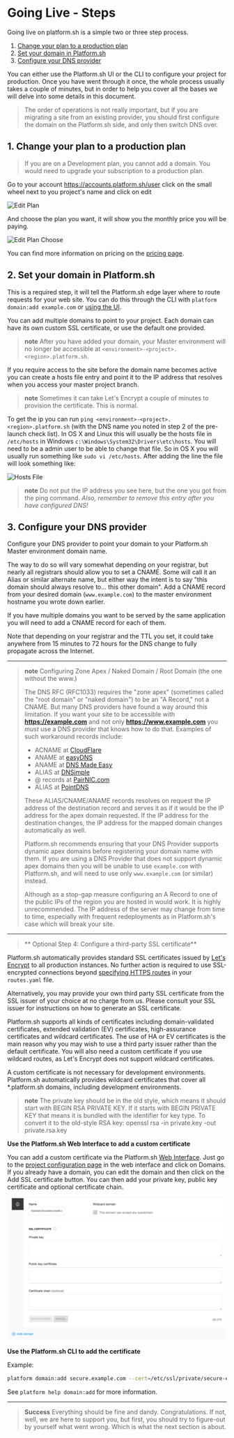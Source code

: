 # Going Live - Steps

Going live on platform.sh is a simple two or three step process.

<ol>
<li><a href="#1-change-your-plan-to-a-production-plan">Change your plan to a production plan</a></li>
<li><a href="#2-set-your-domain-in-platformsh">Set your domain in Platform.sh</a></li>
<li><a href="#3-configure-your-dns-provider"> Configure your DNS provider</a></li>
</ol>
  
You can either use the Platform.sh UI or the CLI to configure your project for production. Once you have went through it once, the whole process usually takes a couple of minutes, but in order to help you cover all the bases we will delve into some details in this document.

> The order of operations is not really important, but if you are migrating a site from an existing provider, you should first 
> configure the domain on the Platform.sh side, and only then switch DNS over.

## 1. Change your plan to a production plan

> If you are on a Development plan, you cannot add a domain. You would need to upgrade your subscription to a production plan.

Go to your account https://accounts.platform.sh/user  click on the small wheel next to you project's name and click on edit

![Edit Plan](/images/edit-plan.png)

And choose the plan you want, it will show you the monthly price you will be paying. 

![Edit Plan Choose](/images/edit-plan-choose.png)

You can find more information on pricing on the [pricing page](https://platform.sh/pricing/). 

## 2. Set your domain in Platform.sh

This is a required step, it will tell the Platform.sh edge layer where to route requests for your web site. You can do this through the CLI with `platform domain:add example.com` or  [using the UI](/administration/web/configure-project.html#domains).

You can add multiple domains to point to your project. Each domain can have its own custom SSL certificate, or use the default one provided.
> **note** 
> After you have added your domain, your Master environment will no longer be accessible at `<environment>-<project>.<region>.platform.sh`.

If you require access to the site before the domain name becomes active you can create a hosts file entry and point it to the IP address that resolves when you access your master project branch. 

> **note**
> Sometimes it can take Let's Encrypt a couple of minutes to provision the certificate. This is normal.

To get the ip you can run `ping <environment>-<project>.<region>.platform.sh` (with the DNS name you noted in step 2 of the pre-launch check list). In OS X and Linux this will usually be the hosts file in `/etc/hosts` in Windows `c:\Windows\System32\Drivers\etc\hosts`. You will need to be a admin user to be able to change that file. So in OS X you will usually run something like `sudo vi /etc/hosts`. After adding the line the file will look something like:
  
![Hosts File](/images/hosts-file.png)

> **note**
> Do not put the IP address you see here, but the one you got from the ping command.
> *Also, remember to remove this entry after you have configured DNS!*

## 3. Configure your DNS provider

Configure your DNS provider to point your domain to your Platform.sh Master environment domain name.

The way to do so will vary somewhat depending on your registrar, but nearly all registrars should allow you to set a CNAME.  Some will call it an Alias or similar alternate name, but either way the intent is to say "this domain should always resolve to... this other domain".  Add a CNAME record from your desired domain (`www.example.com`) to the master environment hostname you wrote down earlier.

If you have multiple domains you want to be served by the same application you will need to add a CNAME record for each of them. 

Note that depending on your registrar and the TTL you set, it could take anywhere from 15 minutes to 72 hours for the DNS change to fully propagate across the Internet.

--- 

> **note**
> Configuring Zone Apex / Naked Domain / Root Domain (the one without the www.)
> 
> The DNS RFC (RFC1033) requires the "zone apex" (sometimes called the "root domain" or "naked domain") to be an "A Record," not a CNAME. But many DNS providers have found a way around this limitation. If you want your site to be accessible with **https://example.com** and not only **https://www.example.com**  you *must* use a DNS provider that knows how to do that. Examples of such workaround records include:
> 
> * ACNAME at [CloudFlare](https://www.cloudflare.com/)
> * ANAME at [easyDNS](https://www.easydns.com/)
> * ANAME at [DNS Made Easy](http://www.dnsmadeeasy.com/)
> * ALIAS at [DNSimple](https://dnsimple.com/)
> * @ records at [PairNIC.com](https://www.pairnic.com/)
> * ALIAS at [PointDNS](https://pointhq.com/)
> 
> These ALIAS/CNAME/ANAME records resolves on request the IP address of the destination record and serves it as if it would be the IP address for the apex domain requested. If the IP address for the destination changes, the IP address for the mapped domain changes automatically as well.
> 
> Platform.sh recommends ensuring that your DNS Provider supports dynamic apex domains before registering your domain name with them.  If you are using a DNS Provider that does not support dynamic apex domains then you will be unable to use `example.com` with Platform.sh, and will need to use only `www.example.com` (or similar) instead.
> 
> Although as a stop-gap measure configuring an  A Record to one of the public IPs of the region you are hosted in would work. It is highly unrecommended. The IP address of the server may change from time to time, especially with frequent redeployments as in Platform.sh's case which will break your site.

---

> ** Optional Step 4: Configure a third-party SSL certificate**

Platform.sh automatically provides standard SSL certificates issued by [Let's Encrypt](https://letsencrypt.org/) to all production instances. No further action is required to use SSL-encrypted connections beyond [specifying HTTPS routes](/configuration/routes.md#HTTPS) in your `routes.yaml` file. 

Alternatively, you may provide your own third party SSL certificate from the SSL issuer of your choice at no charge from us.  Please consult your SSL issuer for instructions on how to generate an SSL certificate.

Platform.sh supports all kinds of certificates including domain-validated certificates, extended validation (EV) certificates, high-assurance certificates and wildcard certificates.  The use of HA or EV certificates is the main reason why you may wish to use a third party issuer rather than the default certificate.  You will also need a custom certificate if you use wildcard routes, as Let's Encrypt does not support wildcard certificates.

A custom certificate is not necessary for development environments.  Platform.sh automatically provides wildcard certificates that cover all \*.platform.sh domains, including development environments.

> **note**
> The private key should be in the old style, which means it should start with BEGIN RSA PRIVATE KEY. If it starts with BEGIN PRIVATE KEY that means it is bundled with the identifier for key type. To convert it to the old-style RSA key:
> openssl rsa -in private.key -out private.rsa.key

**Use the Platform.sh Web Interface to add a custom certificate**

You can add a custom certificate via the Platform.sh [Web Interface](/administration/web.md). Just go to the [project configuration page](/administration/web/configure-project.md) in the web interface and click on Domains. If you already have a domain, you can edit the domain and then click on the Add SSL certificate button. You can then add your private key, public key certificate and optional certificate chain.

![UI configuration for SSL](/images/ui-ssl.png)

**Use the Platform.sh CLI to add the certificate**

Example:
```bash
platform domain:add secure.example.com --cert=/etc/ssl/private/secure-example-com.crt --key=/etc/ssl/private/secure-example-com.key
```

See `platform help domain:add` for more information.

---

> **Success**
> Everything should be fine and dandy. Congratulations. 
> If not, well, we are here to support you, but first, you should try to figure-out by yourself what went wrong. Which is what the next section is about.
